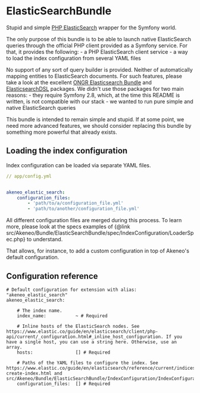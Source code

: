 # ElasticSearchBundle

Stupid and simple [PHP ElasticSearch](https://www.elastic.co/guide/en/elasticsearch/client/php-api/current/index.html) wrapper for the Symfony world.

The only purpose of this bundle is to be able to launch native ElasticSearch queries through the official PHP client provided as a Symfony service. For that, it provides the following:
    - a PHP ElasticSearch client service
    - a way to load the index configuration from several YAML files
  
No support of any sort of query builder is provided. Neither of automatically mapping entities to ElasticSearch documents. For such features, please take
a look at the excellent [ONGR Elasticsearch Bundle](https://github.com/ongr-io/ElasticsearchBundle) and [ElasticsearchDSL](https://github.com/ongr-io/ElasticsearchDSL) packages.
We didn't use those packages for two main reasons:
    - they require Symfony 2.8, which, at the time this README is written, is not compatible with our stack
    - we wanted to run pure simple and native ElasticSearch queries
    
This bundle is intended to remain simple and stupid. If at some point, we need more advanced features, we should consider replacing this bundle by something more powerful
that already exists.

## Loading the index configuration

Index configuration can be loaded via separate YAML files.

```yaml
// app/config.yml


akeneo_elastic_search:
    configuration_files:
        - 'path/to/a/configuration_file.yml'
        - 'path/to/another/configuration_file.yml'
```

All different configuration files are merged during this process. 
To learn more, please look at the specs examples of {@link src/Akeneo/Bundle/ElasticSearchBundle/spec/IndexConfiguration/LoaderSpec.php} to understand.

That allows, for instance, to add a custom configuration in top of Akeneo's default configuration.

## Configuration reference

```
# Default configuration for extension with alias: "akeneo_elastic_search"
akeneo_elastic_search:

    # The index name.
    index_name:           ~ # Required

    # Inline hosts of the ElasticSearch nodes. See https://www.elastic.co/guide/en/elasticsearch/client/php-api/current/_configuration.html#_inline_host_configuration. If you have a single host, you can use a string here. Otherwise, use an array.
    hosts:                [] # Required

    # Paths of the YAML files to configure the index. See https://www.elastic.co/guide/en/elasticsearch/reference/current/indices-create-index.html and src/Akeneo/Bundle/ElasticSearchBundle/IndexConfiguration/IndexConfiguration.php.
    configuration_files:  [] # Required

```
